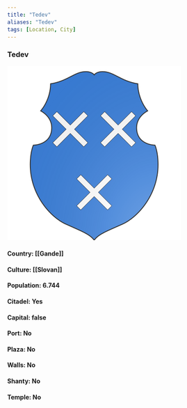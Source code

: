 ```yaml
---
title: "Tedev"
aliases: "Tedev"
tags: [Location, City]
---
```

### Tedev
![](attachment/b0f632cbe9776e24f401738748638b8f.svg)

#### Country: [[Gande]]

#### Culture: [[Slovan]]

#### Population: 6.744

#### Citadel: Yes

#### Capital: false

#### Port: No

#### Plaza: No

#### Walls: No

#### Shanty: No

#### Temple: No

